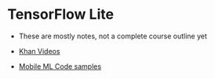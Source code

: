 # TensorFlow Lite

* These are mostly notes, not a complete course outline yet

* [Khan Videos](https://www.youtube.com/results?search_query=khanh+leviet)
* [Mobile ML Code samples](https://docs.google.com/document/d/1WCgLAow69QsnDRaNXeMPtzQDV1-lBHp0LDzmfPD5pFY/edit?usp=sharing_eil&ts=5fd01c82)